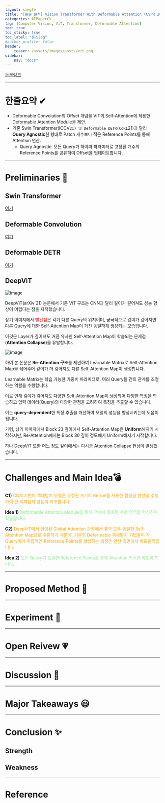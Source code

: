 ```yaml
---
layout: single
title: "[논문 분석] Vision Transformer With Deformable Attention (CVPR 2022)"
categories: AIPaperCV
tag: [Computer Vision, ViT, Transformer, Deformable Attention]
toc: true
toc_sticky: true
toc_label: "쭌스log"
#author_profile: false
header:
    teaser: /assets/images/posts/vit.png
sidebar:
    nav: "docs"
---
```


[논문링크](https://arxiv.org/abs/2201.00520)

<!-- <span style="color:blue"> ???? </span> -->

****
# 한줄요약 ✔
- Deformable Convolution의 Offset 개념을 ViT의 Self-Attention에 적용한 Deformable Attention Module을 제안.
- 기존 Swin Transformer(ICCV`21) 및 Deformable DETR(CoRL`21)과 달리 **Query Agnostic**한 형태로 Patch 개수보다 적은 Reference Points를 통해 Attention 연산.
    - Query Agnostic: 모든 Query가 하이퍼 파라미터로 고정된 개수의 Reference Points를 공유하여 Offset을 업데이트합니다. 

****
# Preliminaries 🍱
## Swin Transformer
[여기](https://hchoi256.github.io/aipapercv/swin-transformer/)

## Deformable Convolution
[여기](https://hchoi256.github.io/aipapercv/od-deformable-detr/#deformable-convolution)

## Deformable DETR
[여기](https://hchoi256.github.io/aipapercv/od-deformable-detr/)

## DeepViT
![image](https://github.com/hchoi256/hchoi256.github.io/assets/39285147/39c66335-4b4a-422c-97be-96b446f61445)

DeepViT(arXiv`21) 논문에서 기존 ViT 구조는 CNN과 달리 깊이가 깊어져도 성능 향상이 어렵다는 점을 지적했습니다.

상기 이미지에서<span style="color:red"> 빨간점</span>은 각기 다른 Query의 위치이며, 궁극적으로 깊이가 깊어지면 다른 Query에 대한 Self-Attention Map이 거진 동일하게 생성되는 모습입니다.

이것은 Layer가 깊어져도 거진 유사한 Self-Attention Map이 학습되는 문제점(**Attention Collapse**)을 유발합니다.

![image](https://github.com/hchoi256/hchoi256.github.io/assets/39285147/de2ef356-afd9-4780-9f32-7e74be5d62de)

하여 본 논문은 **Re-Attention 구조**를 제안하여 Learnable Matrix로 Self-Attention Map을 섞어주어 깊이가 더 깊어져도 다른 Self-Attention Map이 생성합니다.

Learnable Matrix는 학습 가능한 가중치 파라미터로, 여러 Query들 간의 관계를 조절하는 역할을 수행합니다. 

이로 인해 깊이가 깊어져도 다양한 Self-Attention Map이 생성되어 다양한 특징을 학습하고 입력 데이터(Query)의 다양한 관점을 고려하여 특징을 추출할 수 있습니다.

이는 **query-dependent**한 특징 추출을 개선하여 모델의 성능을 향상시키는데 도움이 됩니다.

가령, 상기 이미지에서 Block 23 깊이에서 Self-Attention Map은 **Uniform**해지기 시작하지만, Re-Attention에서는 Block 30 깊이 정도에서 Uniform해지기 시작합니다.

하나 DeepViT 또한 어느 정도 깊이에서는 다시금 Attention Collapse 현상이 발생했습니다.

****
# Challenges and Main Idea💣
**C1)** <span style="color:orange"> CNN 기반의 객체탐지 모델은 고정된 크기의 Kernel를 사용한 합성곱 연산을 수행하여 큰 객체탐지 성능이 저조합니다. </span>

**Idea 1)** <span style="color:lightgreen"> Deformable Attention Module을 통해 객체에 특화된 수용 영역을 형성하여 학습합니다. </span>

**C2)** <span style="color:orange"> DeepViT에서 언급된 Global Attention 관점에서 결국 모두 동일한 Self-Attention Map으로 수렴하기 때문에, 기존의 Deformable 객체탐지 기법들이 각 Query마다 독립적인 Reference Points를 생성하는 과정은 연산 측면에서 비효율적입니다. </span>

**Idea 2)** <span style="color:lightgreen"> 모든 Query가 동일한 Reference Points를 통해 Attention 연산을 하도록 합니다. </span>

****
# Proposed Method 🧿

****
# Experiment 👀

****
# Open Reivew 💗

****
# Discussion 🍟

****
# Major Takeaways 😃

****
# Conclusion ✨
## Strength
## Weakness

****
# Reference